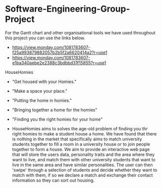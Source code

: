# Software-Engineering-Group-Project

For the Gantt chart and other organisational tools we have used throughout this project you can use the links below.

- https://view.monday.com/1081783607-f25a993879882057b2b5f2a6620414a2?r=use1
- https://view.monday.com/1081783607-e1ba340aebe2e2388c3bdbbd31f15855?r=use1

HouseHomies

- "Get housed with your Homies."
- "Make a space your place."
- "Putting the home in homies."
- "Bringing together a home for the homies"
- "Finding you the right homies for your home"

- HouseHomies aims to solves the age-old problem of finding you thr right homies to make a student house a home. We have found that there is nothing in the market that specifically aims to match university students together to fill a room in a university house or to join people together to form a house. We aim to provide an interactive web page that will store the users data, personality traits and the area where they want to live, and match them with other university students that want to live in the same area and have similar personalities. The user can then 'swipe' through a selection of students and decide whether they want to match with them, if so we declare a match and exchange their contact information so they can sort out housing.


